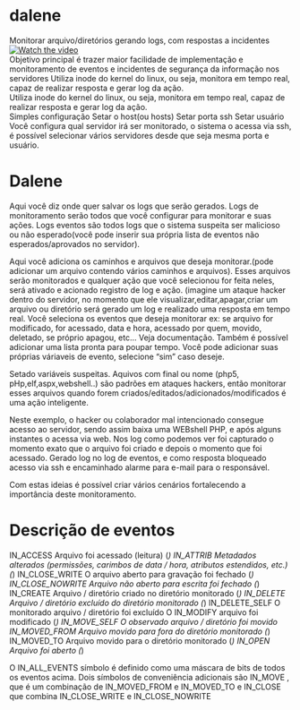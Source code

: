 # dalene
Monitorar arquivo/diretórios gerando logs, com respostas a incidentes
<br>
[![Watch the video](https://i.ytimg.com/vi/XdkSRb1cmIY/hqdefault.jpg?sqp=-oaymwEcCPYBEIoBSFXyq4qpAw4IARUAAIhCGAFwAcABBg==&rs=AOn4CLBUj8rvXEdFbjtwDKS_ZnZhs8wiSQ)](https://youtu.be/XdkSRb1cmIY)
<br>
Objetivo principal é trazer maior facilidade de implementação e monitoramento de eventos e incidentes de segurança da informação nos servidores
Utiliza inode do kernel do linux, ou seja, monitora em tempo real, capaz de realizar resposta e gerar log da ação.
<br>
Utiliza inode do kernel do linux, ou seja, monitora em tempo real, capaz de realizar resposta e gerar log da ação.
<br>
Simples configuração
Setar o host(ou hosts)
Setar porta ssh
Setar usuário
Você configura qual servidor irá ser monitorado, o sistema o acessa via ssh, é possível selecionar vários servidores desde que seja mesma porta e usuário.
# Dalene

Aqui você diz onde quer salvar os logs que serão gerados.
Logs de monitoramento serão todos que você configurar para monitorar e suas ações.
Logs eventos são todos logs que o sistema suspeita ser malicioso ou não esperado(você pode inserir sua própria lista de eventos não esperados/aprovados no servidor).

Aqui você adiciona os caminhos e arquivos que deseja monitorar.(pode adicionar um arquivo contendo vários caminhos e arquivos). Esses arquivos serão monitorados e qualquer ação que você selecionou for feita neles, será ativado e acionado registro de log e ação. (imagine um ataque hacker dentro do servidor, no momento que ele visualizar,editar,apagar,criar um arquivo ou diretório será gerado um log e realizado uma resposta em tempo real.
Você seleciona os eventos que deseja monitorar ex: se arquivo for modificado, for acessado, data e hora, acessado por quem, movido, deletado, se próprio apagou, etc… Veja documentação.
Também é possível adicionar uma lista pronta para poupar tempo.
Você pode adicionar suas próprias váriaveis de evento, selecione “sim” caso deseje.

Setado variáveis suspeitas. Aquivos com final ou nome (php5, pHp,elf,aspx,webshell..) são padrões em ataques hackers, então monitorar esses arquivos quando forem criados/editados/adicionados/modificados é uma ação inteligente.

Neste exemplo, o hacker ou colaborador mal intencionado consegue acesso ao servidor, sendo assim baixa uma WEBshell PHP, e após alguns instantes o acessa via web.
Nos log como podemos ver foi capturado o momento exato que o arquivo foi criado e depois o momento que foi acessado. Gerado log no log de eventos, e como resposta bloqueado acesso via ssh e encaminhado alarme para e-mail para o responsável.

Com estas ideias é possível criar vários cenários fortalecendo a importância deste monitoramento.

# Descrição de eventos

IN_ACCESS Arquivo foi acessado (leitura) (*)
IN_ATTRIB Metadados alterados (permissões, carimbos de data / hora, atributos estendidos, etc.) (*)
IN_CLOSE_WRITE O arquivo aberto para gravação foi fechado (*)
IN_CLOSE_NOWRITE Arquivo não aberto para escrita foi fechado (*)
IN_CREATE Arquivo / diretório criado no diretório monitorado (*)
IN_DELETE Arquivo / diretório excluído do diretório monitorado (*)
IN_DELETE_SELF O monitorado arquivo / diretório foi excluído
O IN_MODIFY arquivo foi modificado (*)
IN_MOVE_SELF O observado arquivo / diretório foi movido
IN_MOVED_FROM Arquivo movido para fora do diretório monitorado (*)
IN_MOVED_TO Arquivo movido para o diretório monitorado (*)
IN_OPEN Arquivo foi aberto (*) 

O IN_ALL_EVENTS símbolo é definido como uma máscara de bits de todos os eventos acima. Dois símbolos de conveniência adicionais são IN_MOVE , que é um combinação de IN_MOVED_FROM e IN_MOVED_TO e IN_CLOSE que combina IN_CLOSE_WRITE e IN_CLOSE_NOWRITE
